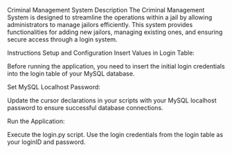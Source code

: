 Criminal Management System
Description
The Criminal Management System is designed to streamline the operations within a jail by allowing administrators to manage jailors efficiently. This system provides functionalities for adding new jailors, managing existing ones, and ensuring secure access through a login system.

Instructions
Setup and Configuration
Insert Values in Login Table:

Before running the application, you need to insert the initial login credentials into the login table of your MySQL database.

Set MySQL Localhost Password:

Update the cursor declarations in your scripts with your MySQL localhost password to ensure successful database connections.

Run the Application:

Execute the login.py script. Use the login credentials from the login table as your loginID and password.
